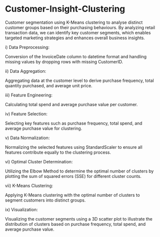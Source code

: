 # Customer-Insight-Clustering
Customer segmentation using K-Means clustering to analyse distinct customer groups based on their purchasing behaviours. 
By analyzing retail transaction data, we can identify key customer segments, which enables targeted marketing strategies and enhances overall business insights.



i) Data Preprocessing:

Conversion of the InvoiceDate column to datetime format and handling missing values by dropping rows with missing CustomerID.


ii) Data Aggregation:

Aggregating data at the customer level to derive purchase frequency, total quantity purchased, and average unit price.


iii) Feature Engineering:

Calculating total spend and average purchase value per customer.


iv) Feature Selection:

Selecting key features such as purchase frequency, total spend, and average purchase value for clustering.


v) Data Normalization:

Normalizing the selected features using StandardScaler to ensure all features contribute equally to the clustering process.


vi) Optimal Cluster Determination:

Utilizing the Elbow Method to determine the optimal number of clusters by plotting the sum of squared errors (SSE) for different cluster counts.


vii) K-Means Clustering:

Applying K-Means clustering with the optimal number of clusters to segment customers into distinct groups.


ix) Visualization:

Visualizing the customer segments using a 3D scatter plot to illustrate the distribution of clusters based on purchase frequency, total spend, and average purchase value.
